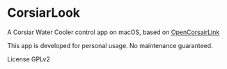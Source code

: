 # CorsiarLook

A Corsiar Water Cooler control app on macOS, based on [OpenCorsairLink](https://github.com/audiohacked/OpenCorsairLink)

This app is developed for personal usage. No maintenance guaranteed.

License GPLv2